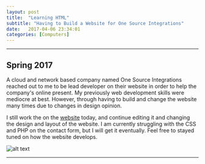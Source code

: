 ```yaml
---
layout: post
title:  "Learning HTML"
subtitle: "Having to Build a Website for One Source Integrations"
date:   2017-04-06 23:34:01
categories: [Computers]
--- 
```


___

## Spring 2017

A cloud and network based company named One Source Integrations reached out to me to be lead developer on their website in order to help the company's online present. My previously web development skills were mediocre at best. However, through having to build and change the website many times due to changes in design opinion. 

I still work the on the [website](www.osi.io) today, and continue editing it and changing the design and layout of the website. I am currently struggling with the CSS and PHP on the contact form, but I will get it eventually. Feel free to stayed tuned on how the website develops.

![alt text](https://ititch.com/wp-content/uploads/2012/10/smtp-server.jpg)


___



<div>
	  <p>
     <script>
						var week_days = new Array(8);
								week_days[1] = "Sunday";
								week_days[2] = "Monday";
								week_days[3] = "Tuesday";
								week_days[4] = "Wednesday";
								week_days[5] = "Thursday";
								week_days[6] = "Friday";
								week_days[7] = "Saturday";
								
						var month_array = new Array(13);
								month_array[1] = "January";
								month_array[2] = "February";
								month_array[3] = "March";
								month_array[4] = "April";
								month_array[5] = "May";
								month_array[6] = "June";
								month_array[7] = "July";
								month_array[8] = "August";
								month_array[9] = "September";
								month_array[10] = "October";
								month_array[11] = "November";
								month_array[12] = "December";
								
						var date_obj = new 	Date(document.lastModified)
						var curr_day = week_days[date_obj.getDay() + 1]
						var curr_month = month_array[date_obj.getMonth() + 1]
						var curr_date = date_obj.getDate()
						var curr_year = date_obj.getYear()	
							if (curr_year < 2000)
								curr_year+=1900
								document.write("Last updated on" + " " + curr_day + ", " 
								+ curr_month + " " + curr_date + " " + curr_year)
					  </script>
           </p>
      </div>

